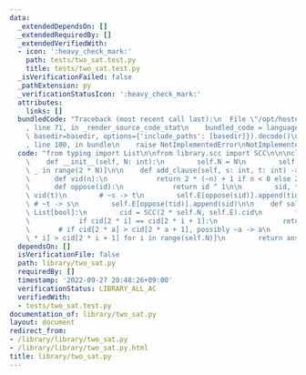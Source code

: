 ```yaml
---
data:
  _extendedDependsOn: []
  _extendedRequiredBy: []
  _extendedVerifiedWith:
  - icon: ':heavy_check_mark:'
    path: tests/two_sat.test.py
    title: tests/two_sat.test.py
  _isVerificationFailed: false
  _pathExtension: py
  _verificationStatusIcon: ':heavy_check_mark:'
  attributes:
    links: []
  bundledCode: "Traceback (most recent call last):\n  File \"/opt/hostedtoolcache/PyPy/3.7.13/x64/site-packages/onlinejudge_verify/documentation/build.py\"\
    , line 71, in _render_source_code_stat\n    bundled_code = language.bundle(stat.path,\
    \ basedir=basedir, options={'include_paths': [basedir]}).decode()\n  File \"/opt/hostedtoolcache/PyPy/3.7.13/x64/site-packages/onlinejudge_verify/languages/python.py\"\
    , line 100, in bundle\n    raise NotImplementedError\nNotImplementedError\n"
  code: "from typing import List\n\nfrom library.scc import SCC\n\n\nclass TwoSat:\n\
    \    def __init__(self, N: int):\n        self.N = N\n        self.E = [[] for\
    \ _ in range(2 * N)]\n\n    def add_clause(self, s: int, t: int) -> None:\n  \
    \      def vid(n):\n            return 2 * (~n) + 1 if n < 0 else 2 * n\n\n  \
    \      def oppose(id):\n            return id ^ 1\n\n        sid, tid = vid(s),\
    \ vid(t)\n        # ~s -> t\n        self.E[oppose(sid)].append(tid)\n       \
    \ # ~t -> s\n        self.E[oppose(tid)].append(sid)\n\n    def solve(self) ->\
    \ List[bool]:\n        cid = SCC(2 * self.N, self.E).cid\n        for i in range(self.N):\n\
    \            if cid[2 * i] == cid[2 * i + 1]:\n                return None\n \
    \       # if cid[2 * a] > cid[2 * a + 1], possibly ~a -> a\n        ans = [cid[2\
    \ * i] > cid[2 * i + 1] for i in range(self.N)]\n        return ans\n"
  dependsOn: []
  isVerificationFile: false
  path: library/two_sat.py
  requiredBy: []
  timestamp: '2022-09-27 20:48:26+09:00'
  verificationStatus: LIBRARY_ALL_AC
  verifiedWith:
  - tests/two_sat.test.py
documentation_of: library/two_sat.py
layout: document
redirect_from:
- /library/library/two_sat.py
- /library/library/two_sat.py.html
title: library/two_sat.py
---
```

